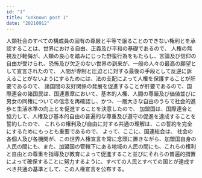 ```yaml
---
id: "1"
title: "unknown post 1"
date: "20210912"
---
```

人類社会のすべての構成員の固有の尊厳と平等で譲ることのできない権利とを承認することは、世界における自由、正義及び平和の基礎であるので、 人権の無視及び軽侮が、人類の良心を踏みにじった野蛮行為をもたらし、言論及び信仰の自由が受けられ、恐怖及び欠乏のない世界の到来が、一般の人々の最高の願望として宣言されたので、 人間が専制と圧迫とに対する最後の手段として反逆に訴えることがないようにするためには、法の支配によって人権を保護することが肝要であるので、 諸国間の友好関係の発展を促進することが肝要であるので、国際連合の諸国民は、国連憲章において、基本的人権、人間の尊厳及び価値並びに男女の同権についての信念を再確認し、かつ、一層大きな自由のうちで社会的進歩と生活水準の向上とを促進することを決意したので、 加盟国は、国際連合と協力して、人権及び基本的自由の普遍的な尊重及び遵守の促進を達成することを誓約したので、 これらの権利及び自由に対する共通の理解は、この誓約を完全にするためにもっとも重要であるので、 よって、ここに、国連総会は、 社会の各個人及び各機関が、この世界人権宣言を常に念頭に置きながら、加盟国自身の人民の間にも、また、加盟国の管轄下にある地域の人民の間にも、これらの権利と自由との尊重を指導及び教育によって促進すること並びにそれらの普遍的措置によって確保することに努力するように、すべての人民とすべての国とが達成すべき共通の基準として、この人権宣言を公布する。